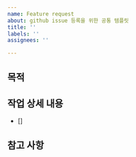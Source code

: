 ```yaml
---
name: Feature request
about: github issue 등록을 위한 공통 템플릿
title: ''
labels: ''
assignees: ''

---
```


## 목적
> 
## 작업 상세 내용
- []
## 참고 사항
>
